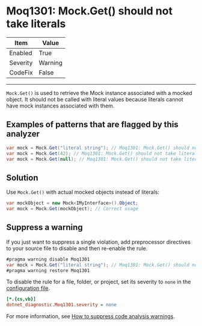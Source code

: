 # Moq1301: Mock.Get() should not take literals

| Item     | Value   |
| -------- | ------- |
| Enabled  | True    |
| Severity | Warning |
| CodeFix  | False   |
---

`Mock.Get()` is used to retrieve the Mock instance associated with a mocked object. It should not be called with literal values because literals cannot have mock instances associated with them.

## Examples of patterns that are flagged by this analyzer

```csharp
var mock = Mock.Get("literal string"); // Moq1301: Mock.Get() should not take literals
var mock = Mock.Get(42); // Moq1301: Mock.Get() should not take literals
var mock = Mock.Get(null); // Moq1301: Mock.Get() should not take literals
```

## Solution

Use `Mock.Get()` with actual mocked objects instead of literals:

```csharp
var mockObject = new Mock<IMyInterface>().Object;
var mock = Mock.Get(mockObject); // Correct usage
```

## Suppress a warning

If you just want to suppress a single violation, add preprocessor directives to
your source file to disable and then re-enable the rule.

```csharp
#pragma warning disable Moq1301
var mock = Mock.Get("literal string"); // Moq1301: Mock.Get() should not take literals
#pragma warning restore Moq1301
```

To disable the rule for a file, folder, or project, set its severity to `none`
in the
[configuration file](https://learn.microsoft.com/en-us/dotnet/fundamentals/code-analysis/configuration-files).

```ini
[*.{cs,vb}]
dotnet_diagnostic.Moq1301.severity = none
```

For more information, see
[How to suppress code analysis warnings](https://learn.microsoft.com/en-us/dotnet/fundamentals/code-analysis/suppress-warnings).